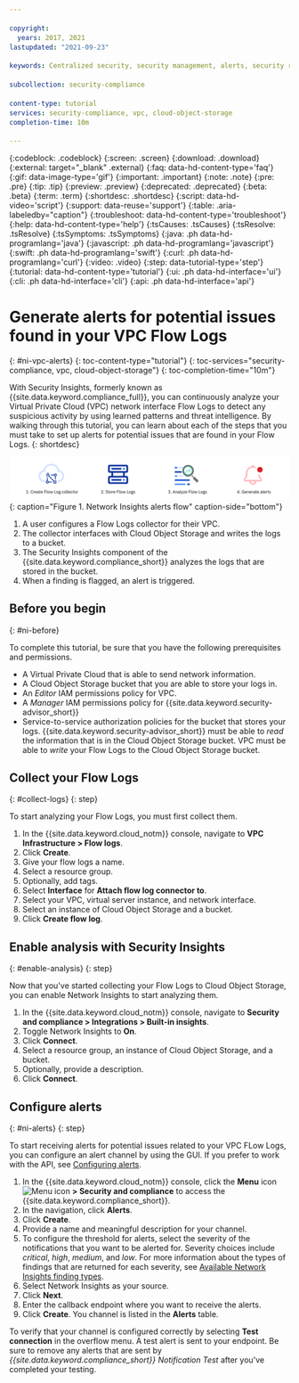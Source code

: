 ```yaml
---

copyright:
  years: 2017, 2021
lastupdated: "2021-09-23"

keywords: Centralized security, security management, alerts, security risk, insights, threat detection, vpc, flow logs, flow log alerts, findings, network insights

subcollection: security-compliance

content-type: tutorial
services: security-compliance, vpc, cloud-object-storage
completion-time: 10m

---
```


{:codeblock: .codeblock}
{:screen: .screen}
{:download: .download}
{:external: target="_blank" .external}
{:faq: data-hd-content-type='faq'}
{:gif: data-image-type='gif'}
{:important: .important}
{:note: .note}
{:pre: .pre}
{:tip: .tip}
{:preview: .preview}
{:deprecated: .deprecated}
{:beta: .beta}
{:term: .term}
{:shortdesc: .shortdesc}
{:script: data-hd-video='script'}
{:support: data-reuse='support'}
{:table: .aria-labeledby="caption"}
{:troubleshoot: data-hd-content-type='troubleshoot'}
{:help: data-hd-content-type='help'}
{:tsCauses: .tsCauses}
{:tsResolve: .tsResolve}
{:tsSymptoms: .tsSymptoms}
{:java: .ph data-hd-programlang='java'}
{:javascript: .ph data-hd-programlang='javascript'}
{:swift: .ph data-hd-programlang='swift'}
{:curl: .ph data-hd-programlang='curl'}
{:video: .video}
{:step: data-tutorial-type='step'}
{:tutorial: data-hd-content-type='tutorial'}
{:ui: .ph data-hd-interface='ui'}
{:cli: .ph data-hd-interface='cli'}
{:api: .ph data-hd-interface='api'}

# Generate alerts for potential issues found in your VPC Flow Logs
{: #ni-vpc-alerts}
{: toc-content-type="tutorial"}
{: toc-services="security-compliance, vpc, cloud-object-storage"}
{: toc-completion-time="10m"}

With Security Insights, formerly known as {{site.data.keyword.compliance_full}}, you can continuously analyze your Virtual Private Cloud (VPC) network interface Flow Logs to detect any suspicious activity by using learned patterns and threat intelligence. By walking through this tutorial, you can learn about each of the steps that you must take to set up alerts for potential issues that are found in your Flow Logs.
{: shortdesc}

![The Network Insights Alert flow. The graphics in this image are explained fully in the surrounding text.](../images/ni-alert-flow.svg){: caption="Figure 1. Network Insights alerts flow" caption-side="bottom"}

1. A user configures a Flow Logs collector for their VPC.
2. The collector interfaces with Cloud Object Storage and writes the logs to a bucket.
3. The Security Insights component of the {{site.data.keyword.compliance_short}} analyzes the logs that are stored in the bucket.
4. When a finding is flagged, an alert is triggered.


## Before you begin
{: #ni-before}

To complete this tutorial, be sure that you have the following prerequisites and permissions.

* A Virtual Private Cloud that is able to send network information.
* A Cloud Object Storage bucket that you are able to store your logs in.
* An *Editor* IAM permissions policy for VPC.
* A *Manager* IAM permissions policy for {{site.data.keyword.security-advisor_short}}
* Service-to-service authorization policies for the bucket that stores your logs. {{site.data.keyword.security-advisor_short}} must be able to *read* the information that is in the Cloud Object Storage bucket. VPC must be able to *write* your Flow Logs to the Cloud Object Storage bucket.


## Collect your Flow Logs
{: #collect-logs}
{: step}

To start analyzing your Flow Logs, you must first collect them.

1. In the {{site.data.keyword.cloud_notm}} console, navigate to **VPC Infrastructure > Flow logs**.
2. Click **Create**.
3. Give your flow logs a name.
4. Select a resource group.
5. Optionally, add tags.
6. Select **Interface** for **Attach flow log connector to**.
7. Select your VPC, virtual server instance, and network interface.
8. Select an instance of Cloud Object Storage and a bucket.
9. Click **Create flow log**.


## Enable analysis with Security Insights
{: #enable-analysis}
{: step}

Now that you've started collecting your Flow Logs to Cloud Object Storage, you can enable Network Insights to start analyzing them.

1. In the {{site.data.keyword.cloud_notm}} console, navigate to **Security and compliance > Integrations > Built-in insights**.
2. Toggle Network Insights to **On**.
3. Click **Connect**.
4. Select a resource group, an instance of Cloud Object Storage, and a bucket.
5. Optionally, provide a description.
6. Click **Connect**.


## Configure alerts
{: #ni-alerts}
{: step}

To start receiving alerts for potential issues related to your VPC FLow Logs, you can configure an alert channel by using the GUI. If you prefer to work with the API, see [Configuring alerts](/docs/security-compliance?topic=security-compliance-notifications).

1. In the {{site.data.keyword.cloud_notm}} console, click the **Menu** icon ![Menu icon](../../icons/icon_hamburger.svg) **> Security and compliance** to access the {{site.data.keyword.compliance_short}}.
2. In the navigation, click **Alerts**.
3. Click **Create**.
4. Provide a name and meaningful description for your channel.
5. To configure the threshold for alerts, select the severity of the notifications that you want to be alerted for. Severity choices include *critical*, *high*, *medium*, and *low*. For more information about the types of findings that are returned for each severity, see [Available Network Insights finding types](/docs/security-compliance?topic=security-compliance-network-insights-finding-types).
6. Select Network Insights as your source.
7. Click **Next**.
8. Enter the callback endpoint where you want to receive the alerts.
9. Click **Create**. You channel is listed in the **Alerts** table. 


To verify that your channel is configured correctly by selecting **Test connection** in the overflow menu. A test alert is sent to your endpoint. Be sure to remove any alerts that are sent by *{{site.data.keyword.compliance_short}} Notification Test* after you've completed your testing.

